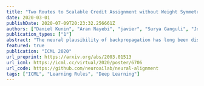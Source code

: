 ```yaml
---
title: "Two Routes to Scalable Credit Assignment without Weight Symmetry"
date: 2020-03-01
publishDate: 2020-07-09T20:23:32.256661Z
authors: ["Daniel Kunin", "Aran Nayebi", "javier", "Surya Ganguli", "Jon Bloom", "Daniel LK Yamins"]
publication_types: ["1"]
abstract: "The neural plausibility of backpropagation has long been disputed, primarily for its use of non-local weight transport - the biologically dubious requirement that one neuron instantaneously measure the synaptic weights of another. Until recently, attempts to create local learning rules that avoid weight transport have typically failed in the large-scale learning scenarios where backpropagation shines, e.g. ImageNet categorization with deep convolutional networks. Here, we investigate a recently proposed local learning rule that yields competitive performance with backpropagation and find that it is highly sensitive to metaparameter choices, requiring laborious tuning that does not transfer across network architecture. Our analysis indicates the underlying mathematical reason for this instability, allowing us to identify a more robust local learning rule that better transfers without metaparameter tuning. Nonetheless, we find a performance and stability gap between this local rule and backpropagation that widens with increasing model depth. We then investigate several non-local learning rules that relax the need for instantaneous weight transport into a more biologically-plausible 'weight estimation' process, showing that these rules match state-of-the-art performance on deep networks and operate effectively in the presence of noisy updates. Taken together, our results suggest two routes towards the discovery of neural implementations for credit assignment without weight symmetry: further improvement of local rules so that they perform consistently across architectures and the identification of biological implementations for non-local learning mechanisms."
featured: true
publication: "ICML 2020"
url_preprint: https://arxiv.org/abs/2003.01513
url_icml: https://icml.cc/virtual/2020/poster/6706
url_code: https://github.com/neuroailab/neural-alignment
tags: ["ICML", "Learning Rules", "Deep Learning"]
---
```


